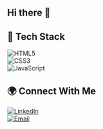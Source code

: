 ## Hi there 👋

## 🚀 Tech Stack  

![HTML5](https://img.shields.io/badge/HTML5-E34F26?style=for-the-badge&logo=html5&logoColor=white)  
![CSS3](https://img.shields.io/badge/CSS3-1572B6?style=for-the-badge&logo=css3&logoColor=white)  
![JavaScript](https://img.shields.io/badge/JavaScript-F7DF1E?style=for-the-badge&logo=javascript&logoColor=black)  

## 🌍 Connect With Me  

[![LinkedIn](https://img.shields.io/badge/LinkedIn-0A66C2?style=for-the-badge&logo=linkedin&logoColor=white)](https://linkedin.com/in/www.linkedin.com/in/priyanshi-shah-a9115423a)  
[![Email](https://img.shields.io/badge/Email-D14836?style=for-the-badge&logo=gmail&logoColor=white)](mailto:shahpriyanshi81@gmail.com)  
